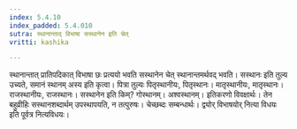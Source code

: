 ```yaml
---
index: 5.4.10
index_padded: 5.4.010
sutra: स्थानान्ताद् विभाषा सस्थानेन इति चेत्
vritti: kashika

---
```

स्थानान्तात् प्रातिपदिकात् विभाषा छः प्रत्ययो भवति सस्थानेन चेत् स्थानान्तमर्थवद् भवति। सस्थानः इति तुल्य उच्यते, समानं स्थानम् अस्य इति कृत्वा। पित्रा तुल्यः पितृस्थानीयः, पितृस्थानः। मातृस्थानीयः, मातृस्थानः। राजस्थानीयः, राजस्थानः। सस्थानेन इति किम्? गोस्थानम्। अश्वस्थानम्। इतिकरणो विवक्षार्थः। तेन बहुव्रीहिः सस्थानशब्दार्थम् उपस्थापयति, न तत्पुरुषः। चेच्छब्दः सम्बन्धार्थः। द्व्योर् विभाषयोर् नित्या विधयः इति पूर्वत्र नित्यविधयः।